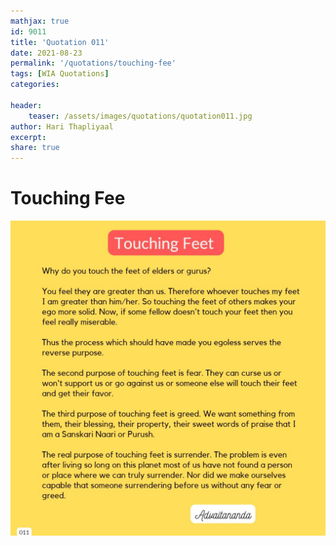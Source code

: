 ```yaml
---
mathjax: true
id: 9011
title: 'Quotation 011'
date: 2021-08-23
permalink: '/quotations/touching-fee'
tags: [WIA Quotations] 
categories: 

header:
    teaser: /assets/images/quotations/quotation011.jpg
author: Hari Thapliyaal 
excerpt:
share: true 
---
```


# Touching Fee

![Touching Fee](/assets/images/quotations/quotation011.jpg)

